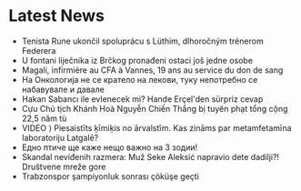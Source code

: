# Latest News
-  Tenista Rune ukončil spoluprácu s Lüthim, dlhoročným trénerom Federera
-  U fontani liječnika iz Brčkog pronađeni ostaci još jedne osobe
-  Magali, infirmière au CFA à Vannes, 19 ans au service du don de sang
-  На Онкологија не се кратело на лекови, туку непотребно се набавувале и давале
-  Hakan Sabancı ile evlenecek mi? Hande Erçel'den sürpriz cevap
-  Cựu Chủ tịch Khánh Hoà Nguyễn Chiến Thắng bị tuyên phạt tổng cộng 22,5 năm tù
-  VIDEO ⟩ Piesaistīts ķīmiķis no ārvalstīm. Kas zināms par metamfetamīna laboratoriju Latgalē?
-  Едно птиче ще каже нещо важно на 3 зодии!
-  Skandal neviđenih razmera: Muž Seke Aleksić napravio dete dadilji?! Društvene mreže gore
-  Trabzonspor şampiyonluk sonrası çöküşe geçti
